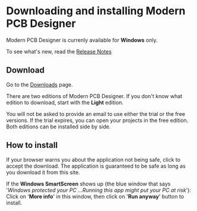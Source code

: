 # Downloading and installing Modern PCB Designer

Modern PCB Designer is currenly available for **Windows** only.

To see what's new, read the [Release Notes](https://modernpcbstudio.com/release-notes)

## Download

Go to the [Downloads](https://modernpcbstudio.com/downloads) page.

There are two editions of Modern PCB Designer. If you don't know what edition to download, start with the **Light** edition.

You will not be asked to provide an email to use either the trial or the free versions.
If the trial expires, you can open your projects in the free edition.
Both editions can be installed side by side.

## How to install
If your browser warns you about the application not being safe, click to accept the download. The application is guaranteed to be safe as long as you download it from this site.

If the **Windows SmartScreen** shows up (the blue window that says '*Windows protected your PC ...Running this app might put your PC at risk*'):
Click on '**More info**' in this window, then click on '**Run anyway**' button to install.


